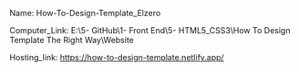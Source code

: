 
Name: How-To-Design-Template_Elzero

Computer_Link: E:\5- GitHub\1- Front End\5- HTML5_CSS3\How To Design Template The Right Way\Website

Hosting_link: https://how-to-design-template.netlify.app/

